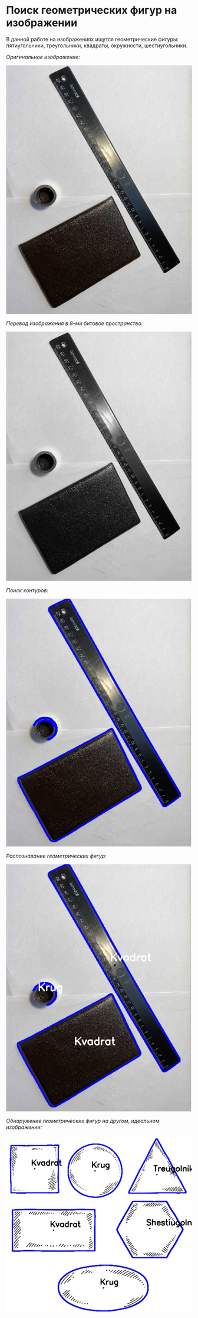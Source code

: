 # Поиск геометрических фигур на изображении

В данной работе на изображениях ищутся геометрические фигуры: пятиугольники, треугольники, квадраты, окружности, шестиугольники.

*Оригинальное изображение:*

![Orig](./img/Orig.png)

*Перевод изображения в 8-ми битовое пространство:*

![GrayImg](./img/GrayImg.png)

*Поиск контуров:*

![ContImg](./img/ContImg.png)

*Распознавание геометрических фигур:*

![DetectImg](./img/Detect.png)

*Обнаружение геометрических фигур на другом, идеальном изображении:*

![Perfect](./img/PerfectFig.png)
